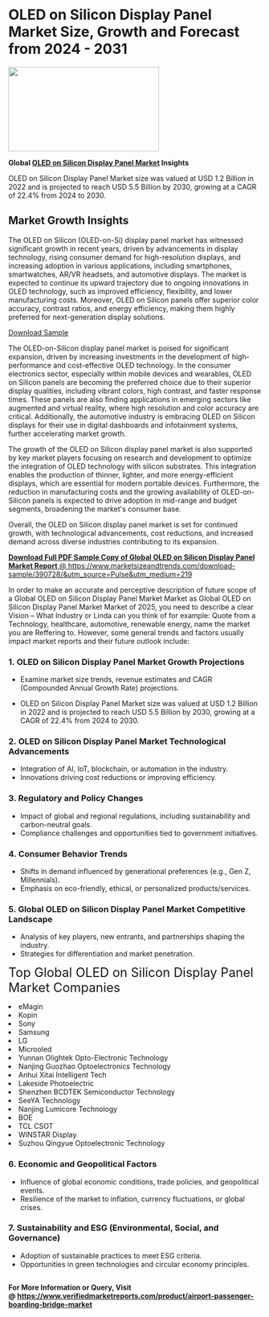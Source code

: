 <H1>OLED on Silicon Display Panel Market Size, Growth and Forecast from 2024 - 2031</H1><img class="aligncenter size-medium wp-image-584254" src="https://thirdeyenews.in/wp-content/uploads/2024/09/Global-Market-Research-300x168.jpeg" alt="" width="300" height="168" /><p><strong>Global&nbsp;<a href="https://www.marketsizeandtrends.com/download-sample/390728/&amp;utm_source=Pulse&amp;utm_medium=219">OLED on Silicon Display Panel Market</a> Insights</strong></p><p>OLED on Silicon Display Panel Market size was valued at USD 1.2 Billion in 2022 and is projected to reach USD 5.5 Billion by 2030, growing at a CAGR of 22.4% from 2024 to 2030.</p><p><h2>Market Growth Insights</h2> <p>The OLED on Silicon (OLED-on-Si) display panel market has witnessed significant growth in recent years, driven by advancements in display technology, rising consumer demand for high-resolution displays, and increasing adoption in various applications, including smartphones, smartwatches, AR/VR headsets, and automotive displays. The market is expected to continue its upward trajectory due to ongoing innovations in OLED technology, such as improved efficiency, flexibility, and lower manufacturing costs. Moreover, OLED on Silicon panels offer superior color accuracy, contrast ratios, and energy efficiency, making them highly preferred for next-generation display solutions.</p> <p><a href="#">Download Sample</a></p> <p>The OLED-on-Silicon display panel market is poised for significant expansion, driven by increasing investments in the development of high-performance and cost-effective OLED technology. In the consumer electronics sector, especially within mobile devices and wearables, OLED on Silicon panels are becoming the preferred choice due to their superior display qualities, including vibrant colors, high contrast, and faster response times. These panels are also finding applications in emerging sectors like augmented and virtual reality, where high resolution and color accuracy are critical. Additionally, the automotive industry is embracing OLED on Silicon displays for their use in digital dashboards and infotainment systems, further accelerating market growth.</p> <p>The growth of the OLED on Silicon display panel market is also supported by key market players focusing on research and development to optimize the integration of OLED technology with silicon substrates. This integration enables the production of thinner, lighter, and more energy-efficient displays, which are essential for modern portable devices. Furthermore, the reduction in manufacturing costs and the growing availability of OLED-on-Silicon panels is expected to drive adoption in mid-range and budget segments, broadening the market's consumer base.</p> <p>Overall, the OLED on Silicon display panel market is set for continued growth, with technological advancements, cost reductions, and increased demand across diverse industries contributing to its expansion.</p> <p><a href="#"></p><p><span class=""><strong>Download Full PDF Sample Copy of Global OLED on Silicon Display Panel Market Report</strong> @ <a href="https://www.marketsizeandtrends.com/download-sample/390728/&amp;utm_source=Pulse&amp;utm_medium=219" target="_blank">https://www.marketsizeandtrends.com/download-sample/390728/&amp;utm_source=Pulse&amp;utm_medium=219</a></span></p><p>In order to make an accurate and perceptive description of future scope of a Global&nbsp;OLED on Silicon Display Panel Market Market as Global&nbsp;OLED on Silicon Display Panel Market Market of 2025, you need to describe a clear Vision &ndash; What Industry or Linda can you think of for example: Quote from a Technology, healthcare, automotive, renewable energy, name the market you are Reffering to. However, some general trends and factors usually impact market reports and their future outlook include:</p><h3>1.&nbsp;<strong>OLED on Silicon Display Panel Market Growth Projections</strong></h3><ul><li>Examine market size trends, revenue estimates and CAGR (Compounded Annual Growth Rate) projections.</li><li><p>OLED on Silicon Display Panel Market size was valued at USD 1.2 Billion in 2022 and is projected to reach USD 5.5 Billion by 2030, growing at a CAGR of 22.4% from 2024 to 2030.</p></li></ul><h3>2.&nbsp;<strong>OLED on Silicon Display Panel Market Technological Advancements</strong></h3><ul><li>Integration of AI, IoT, blockchain, or automation in the industry.</li><li>Innovations driving cost reductions or improving efficiency.</li></ul><h3>3.&nbsp;<strong>Regulatory and Policy Changes</strong></h3><ul><li>Impact of global and regional regulations, including sustainability and carbon-neutral goals.</li><li>Compliance challenges and opportunities tied to government initiatives.</li></ul><h3>4.&nbsp;<strong>Consumer Behavior Trends</strong></h3><ul><li>Shifts in demand influenced by generational preferences (e.g., Gen Z, Millennials).</li><li>Emphasis on eco-friendly, ethical, or personalized products/services.</li></ul><h3>5.&nbsp;<strong>Global OLED on Silicon Display Panel Market Competitive Landscape</strong></h3><ul><li>Analysis of key players, new entrants, and partnerships shaping the industry.</li><li>Strategies for differentiation and market penetration.</li></ul><p data-pm-slice="1 1 []"><span style="color: inherit; font-family: inherit; font-size: 25px;">Top Global OLED on Silicon Display Panel Market Companies</span></p><div class="" data-test-id=""><p><li>eMagin</li><li> Kopin</li><li> Sony</li><li> Samsung</li><li> LG</li><li> Microoled</li><li> Yunnan Olightek Opto-Electronic Technology</li><li> Nanjing Guozhao Optoelectronics Technology</li><li> Anhui Xitai Intelligent Tech</li><li> Lakeside Photoelectric</li><li> Shenzhen BCDTEK Semiconductor Technology</li><li> SeeYA Technology</li><li> Nanjing Lumicore Technology</li><li> BOE</li><li> TCL CSOT</li><li> WINSTAR Display</li><li> Suzhou Qingyue Optoelectronic Technology</li></p></div><h3>6.&nbsp;<strong>Economic and Geopolitical Factors</strong></h3><ul><li>Influence of global economic conditions, trade policies, and geopolitical events.</li><li>Resilience of the market to inflation, currency fluctuations, or global crises.</li></ul><h3>7.&nbsp;<strong>Sustainability and ESG (Environmental, Social, and Governance)</strong></h3><ul><li>Adoption of sustainable practices to meet ESG criteria.</li><li>Opportunities in green technologies and circular economy principles.</li></ul><h2><strong style="font-size: 14px;">For More Information or Query, Visit @&nbsp;</strong><a style="background-color: #ffffff; font-size: 14px;" href="https://www.marketsizeandtrends.com/report/oled-on-silicon-display-panel-market/" target="_blank">https://www.verifiedmarketreports.com/product/airport-passenger-boarding-bridge-market</a></h2>
